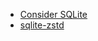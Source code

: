 -   [Consider SQLite](https://blog.wesleyac.com/posts/consider-sqlite)
-   [sqlite-zstd](https://phiresky.github.io/blog/2022/sqlite-zstd/)
